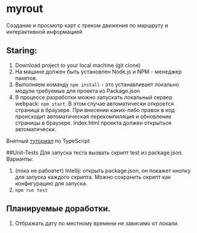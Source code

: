 # myrout
Создание и просмотр карт с треком движения по маршруту и интерактивной информацией

## Staring:

1. Download project to your local machine (git clone)
2. На машине должен быть установлен Node.js и NPM -  менеджер пакетов.
3. Выполняем команду `npm install` - это устанавливает локально модули требуемые для проекта из Package.json
5. В процессе разработки можно запускать локальный сервер webpack: `npm start`.
 В этом случае автоматически откроется страница в браузере. При внесении каких-либо правок в код происходит автоматическая перекомпиляция и обновление страницы в браузере. Index.html проекта должен открыться автоматически.

Внятный [туториал](https://www.tutorialspoint.com/typescript/index.htm) по TypeScript

##Unit-Tests
Для запуска теста вызвать скрипт test из package.json. Варианты:
1. (пока не рабоатет) Intellij: открыть package.json, он покажет кнопку для запуска каждого скрипта. Можно сохранить скрипт как конфигурацию для запуска.
1. ```npm run test```

## Планируемые доработки.
1. Отбражать дату по местному времени не зависимо от локали. 